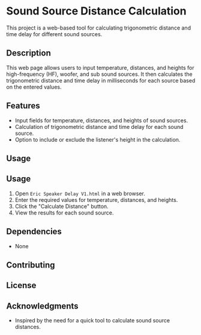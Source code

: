 # Sound Source Distance Calculation

This project is a web-based tool for calculating trigonometric distance and time delay for different sound sources.

## Description

This web page allows users to input temperature, distances, and heights for high-frequency (HF), woofer, and sub sound sources. It then calculates the trigonometric distance and time delay in milliseconds for each source based on the entered values.

## Features

- Input fields for temperature, distances, and heights of sound sources.
- Calculation of trigonometric distance and time delay for each sound source.
- Option to include or exclude the listener's height in the calculation.

## Usage

## Usage

1. Open `Eric Speaker Delay V1.html` in a web browser.
2. Enter the required values for temperature, distances, and heights.
3. Click the "Calculate Distance" button.
4. View the results for each sound source.


## Dependencies

- None

## Contributing


## License



## Acknowledgments

- Inspired by the need for a quick tool to calculate sound source distances.

